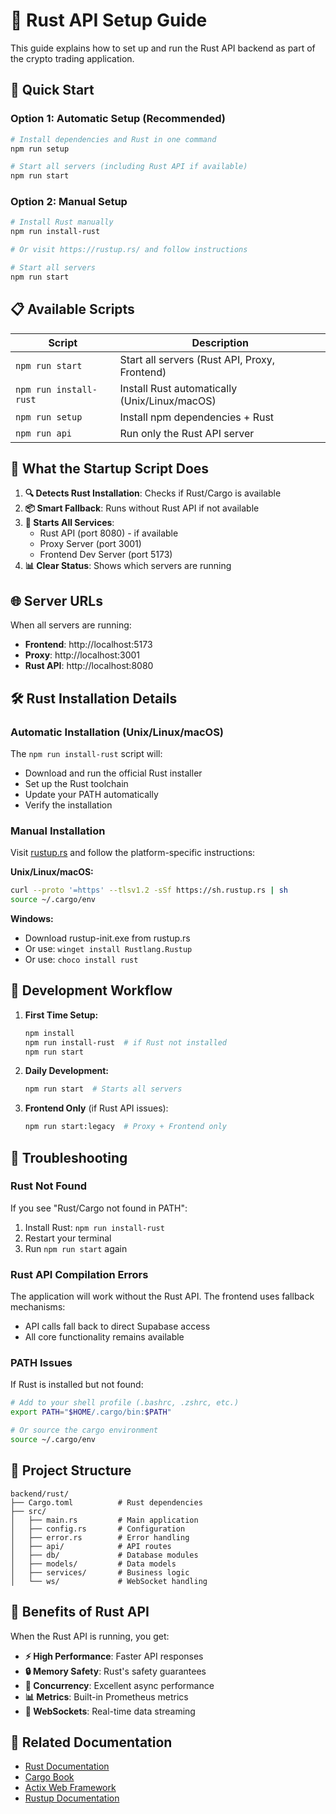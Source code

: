 # 🦀 Rust API Setup Guide

This guide explains how to set up and run the Rust API backend as part of the crypto trading application.

## 🚀 Quick Start

### Option 1: Automatic Setup (Recommended)
```bash
# Install dependencies and Rust in one command
npm run setup

# Start all servers (including Rust API if available)
npm run start
```

### Option 2: Manual Setup
```bash
# Install Rust manually
npm run install-rust

# Or visit https://rustup.rs/ and follow instructions

# Start all servers
npm run start
```

## 📋 Available Scripts

| Script | Description |
|--------|-------------|
| `npm run start` | Start all servers (Rust API, Proxy, Frontend) |
| `npm run install-rust` | Install Rust automatically (Unix/Linux/macOS) |
| `npm run setup` | Install npm dependencies + Rust |
| `npm run api` | Run only the Rust API server |

## 🔧 What the Startup Script Does

1. **🔍 Detects Rust Installation**: Checks if Rust/Cargo is available
2. **📦 Smart Fallback**: Runs without Rust API if not available
3. **🚀 Starts All Services**: 
   - Rust API (port 8080) - if available
   - Proxy Server (port 3001)
   - Frontend Dev Server (port 5173)
4. **📊 Clear Status**: Shows which servers are running

## 🌐 Server URLs

When all servers are running:
- **Frontend**: http://localhost:5173
- **Proxy**: http://localhost:3001  
- **Rust API**: http://localhost:8080

## 🛠️ Rust Installation Details

### Automatic Installation (Unix/Linux/macOS)
The `npm run install-rust` script will:
- Download and run the official Rust installer
- Set up the Rust toolchain
- Update your PATH automatically
- Verify the installation

### Manual Installation
Visit [rustup.rs](https://rustup.rs/) and follow the platform-specific instructions:

**Unix/Linux/macOS:**
```bash
curl --proto '=https' --tlsv1.2 -sSf https://sh.rustup.rs | sh
source ~/.cargo/env
```

**Windows:**
- Download rustup-init.exe from rustup.rs
- Or use: `winget install Rustlang.Rustup`
- Or use: `choco install rust`

## 🔄 Development Workflow

1. **First Time Setup:**
   ```bash
   npm install
   npm run install-rust  # if Rust not installed
   npm run start
   ```

2. **Daily Development:**
   ```bash
   npm run start  # Starts all servers
   ```

3. **Frontend Only** (if Rust API issues):
   ```bash
   npm run start:legacy  # Proxy + Frontend only
   ```

## 🐛 Troubleshooting

### Rust Not Found
If you see "Rust/Cargo not found in PATH":
1. Install Rust: `npm run install-rust`
2. Restart your terminal
3. Run `npm run start` again

### Rust API Compilation Errors
The application will work without the Rust API. The frontend uses fallback mechanisms:
- API calls fall back to direct Supabase access
- All core functionality remains available

### PATH Issues
If Rust is installed but not found:
```bash
# Add to your shell profile (.bashrc, .zshrc, etc.)
export PATH="$HOME/.cargo/bin:$PATH"

# Or source the cargo environment
source ~/.cargo/env
```

## 📁 Project Structure

```
backend/rust/
├── Cargo.toml          # Rust dependencies
├── src/
│   ├── main.rs         # Main application
│   ├── config.rs       # Configuration
│   ├── error.rs        # Error handling
│   ├── api/            # API routes
│   ├── db/             # Database modules
│   ├── models/         # Data models
│   ├── services/       # Business logic
│   └── ws/             # WebSocket handling
```

## 🎯 Benefits of Rust API

When the Rust API is running, you get:
- **⚡ High Performance**: Faster API responses
- **🔒 Memory Safety**: Rust's safety guarantees
- **🚀 Concurrency**: Excellent async performance
- **📊 Metrics**: Built-in Prometheus metrics
- **🔄 WebSockets**: Real-time data streaming

## 🔗 Related Documentation

- [Rust Documentation](https://doc.rust-lang.org/)
- [Cargo Book](https://doc.rust-lang.org/cargo/)
- [Actix Web Framework](https://actix.rs/)
- [Rustup Documentation](https://rust-lang.github.io/rustup/)
